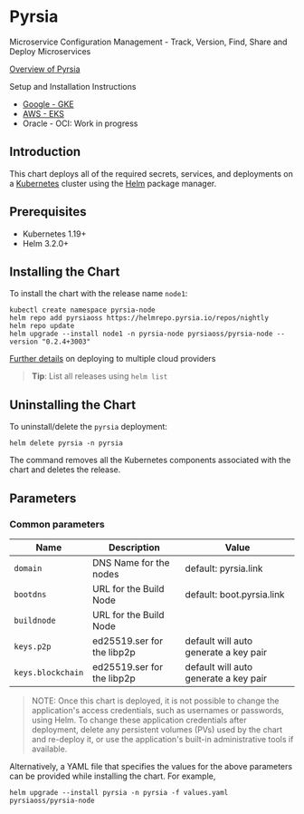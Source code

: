 # Pyrsia

Microservice Configuration Management - Track, Version, Find, Share and Deploy Microservices

[Overview of Pyrsia](https://pyrsia.io)

Setup and Installation Instructions

- [Google - GKE](https://pyrsia.io/docs/SRE/gke-setup)
- [AWS - EKS](https://pyrsia.io/docs/SRE/eks-setup)
- Oracle - OCI: Work in progress

## Introduction

This chart deploys all of the required secrets, services, and deployments on a [Kubernetes](https://kubernetes.io) cluster using the [Helm](https://helm.sh) package manager.

## Prerequisites

- Kubernetes 1.19+
- Helm 3.2.0+

## Installing the Chart

To install the chart with the release name `node1`:

```console
kubectl create namespace pyrsia-node
helm repo add pyrsiaoss https://helmrepo.pyrsia.io/repos/nightly
helm repo update
helm upgrade --install node1 -n pyrsia-node pyrsiaoss/pyrsia-node --version "0.2.4+3003"
```

[Further details](https://pyrsia.io/docs/SRE/kubernetes-helm) on deploying to multiple cloud providers

> **Tip**: List all releases using `helm list`

## Uninstalling the Chart

To uninstall/delete the `pyrsia` deployment:

```console
helm delete pyrsia -n pyrsia
```

The command removes all the Kubernetes components associated with the chart and deletes the release.

## Parameters

### Common parameters

| Name                    | Description                                | Value           |
| ----------------------- | -------------------------------------------| --------------- |
| `domain`                | DNS Name for the nodes                     | default: pyrsia.link  |
| `bootdns`               | URL for the Build Node                     | default: boot.pyrsia.link |
| `buildnode`             | URL for the Build Node                     | |
| `keys.p2p`              | ed25519.ser for the libp2p                 | default will auto generate a key pair |
| `keys.blockchain`       | ed25519.ser for the libp2p                 | default will auto generate a key pair |

> NOTE: Once this chart is deployed, it is not possible to change the application's access credentials, such as usernames or passwords, using Helm. To change these application credentials after deployment, delete any persistent volumes (PVs) used by the chart and re-deploy it, or use the application's built-in administrative tools if available.

Alternatively, a YAML file that specifies the values for the above parameters can be provided while installing the chart. For example,

```console
helm upgrade --install pyrsia -n pyrsia -f values.yaml pyrsiaoss/pyrsia-node
```
